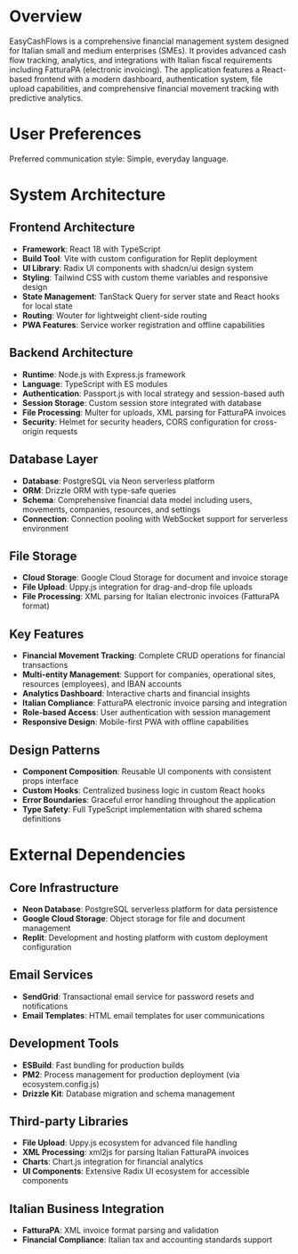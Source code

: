 # Overview

EasyCashFlows is a comprehensive financial management system designed for Italian small and medium enterprises (SMEs). It provides advanced cash flow tracking, analytics, and integrations with Italian fiscal requirements including FatturaPA (electronic invoicing). The application features a React-based frontend with a modern dashboard, authentication system, file upload capabilities, and comprehensive financial movement tracking with predictive analytics.

# User Preferences

Preferred communication style: Simple, everyday language.

# System Architecture

## Frontend Architecture
- **Framework**: React 18 with TypeScript
- **Build Tool**: Vite with custom configuration for Replit deployment
- **UI Library**: Radix UI components with shadcn/ui design system
- **Styling**: Tailwind CSS with custom theme variables and responsive design
- **State Management**: TanStack Query for server state and React hooks for local state
- **Routing**: Wouter for lightweight client-side routing
- **PWA Features**: Service worker registration and offline capabilities

## Backend Architecture
- **Runtime**: Node.js with Express.js framework
- **Language**: TypeScript with ES modules
- **Authentication**: Passport.js with local strategy and session-based auth
- **Session Storage**: Custom session store integrated with database
- **File Processing**: Multer for uploads, XML parsing for FatturaPA invoices
- **Security**: Helmet for security headers, CORS configuration for cross-origin requests

## Database Layer
- **Database**: PostgreSQL via Neon serverless platform
- **ORM**: Drizzle ORM with type-safe queries
- **Schema**: Comprehensive financial data model including users, movements, companies, resources, and settings
- **Connection**: Connection pooling with WebSocket support for serverless environment

## File Storage
- **Cloud Storage**: Google Cloud Storage for document and invoice storage
- **File Upload**: Uppy.js integration for drag-and-drop file uploads
- **File Processing**: XML parsing for Italian electronic invoices (FatturaPA format)

## Key Features
- **Financial Movement Tracking**: Complete CRUD operations for financial transactions
- **Multi-entity Management**: Support for companies, operational sites, resources (employees), and IBAN accounts
- **Analytics Dashboard**: Interactive charts and financial insights
- **Italian Compliance**: FatturaPA electronic invoice parsing and integration
- **Role-based Access**: User authentication with session management
- **Responsive Design**: Mobile-first PWA with offline capabilities

## Design Patterns
- **Component Composition**: Reusable UI components with consistent props interface
- **Custom Hooks**: Centralized business logic in custom React hooks
- **Error Boundaries**: Graceful error handling throughout the application
- **Type Safety**: Full TypeScript implementation with shared schema definitions

# External Dependencies

## Core Infrastructure
- **Neon Database**: PostgreSQL serverless platform for data persistence
- **Google Cloud Storage**: Object storage for file and document management
- **Replit**: Development and hosting platform with custom deployment configuration

## Email Services
- **SendGrid**: Transactional email service for password resets and notifications
- **Email Templates**: HTML email templates for user communications

## Development Tools
- **ESBuild**: Fast bundling for production builds
- **PM2**: Process management for production deployment (via ecosystem.config.js)
- **Drizzle Kit**: Database migration and schema management

## Third-party Libraries
- **File Upload**: Uppy.js ecosystem for advanced file handling
- **XML Processing**: xml2js for parsing Italian FatturaPA invoices
- **Charts**: Chart.js integration for financial analytics
- **UI Components**: Extensive Radix UI ecosystem for accessible components

## Italian Business Integration
- **FatturaPA**: XML invoice format parsing and validation
- **Financial Compliance**: Italian tax and accounting standards support